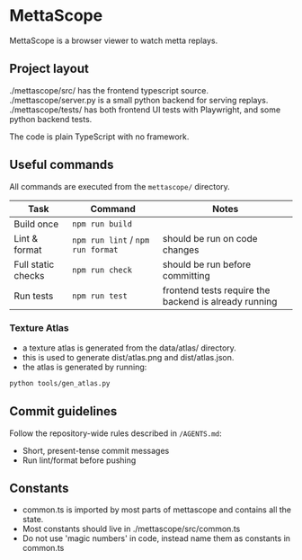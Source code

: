 # MettaScope

MettaScope is a browser viewer to watch metta replays.

## Project layout

./mettascope/src/ has the frontend typescript source.
./mettascope/server.py is a small python backend for serving replays.
./mettascope/tests/ has both frontend UI tests with Playwright, and some python backend tests.

The code is plain TypeScript with no framework.

## Useful commands

All commands are executed from the `mettascope/` directory.

| Task | Command | Notes |
|------|---------|-------|
| Build once | `npm run build` | |
| Lint & format | `npm run lint` / `npm run format` | should be run on code changes |
| Full static checks | `npm run check` | should be run before committing |
| Run tests | `npm run test` | frontend tests require the backend is already running |

### Texture Atlas

- a texture atlas is generated from the data/atlas/ directory.
- this is used to generate dist/atlas.png and dist/atlas.json.
- the atlas is generated by running:

```bash
python tools/gen_atlas.py
```

## Commit guidelines

Follow the repository-wide rules described in `/AGENTS.md`:

* Short, present-tense commit messages
* Run lint/format before pushing

## Constants

- common.ts is imported by most parts of mettascope and contains all the state.
- Most constants should live in ./mettascope/src/common.ts
- Do not use 'magic numbers' in code, instead name them as constants in common.ts
